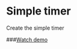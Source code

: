 # Simple timer
Create the simple timer

###[Watch demo]('https://evgenywas.github.io/simple-timer/')
